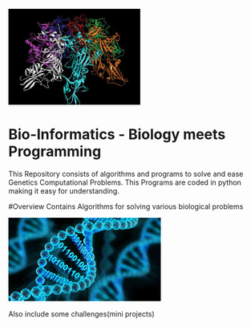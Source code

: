 ![Bio-Informatics](dna.jfif)

# Bio-Informatics - Biology meets Programming
This Repository consists of algorithms and programs to solve and ease Genetics Computational Problems. This Programs are coded in python making it easy for understanding.

#Overview
Contains Algorithms for solving various biological problems

![Bio-Informatics](bio.jfif)

Also include some challenges(mini projects)
